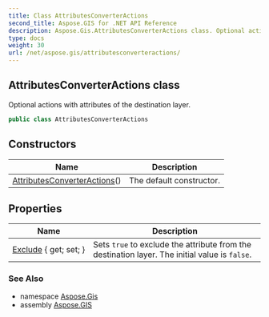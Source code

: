 ```yaml
---
title: Class AttributesConverterActions
second_title: Aspose.GIS for .NET API Reference
description: Aspose.Gis.AttributesConverterActions class. Optional actions with attributes of the destination layer
type: docs
weight: 30
url: /net/aspose.gis/attributesconverteractions/
---
```

## AttributesConverterActions class

Optional actions with attributes of the destination layer.

```csharp
public class AttributesConverterActions
```

## Constructors

| Name | Description |
| --- | --- |
| [AttributesConverterActions](attributesconverteractions/)() | The default constructor. |

## Properties

| Name | Description |
| --- | --- |
| [Exclude](../../aspose.gis/attributesconverteractions/exclude/) { get; set; } | Sets `true` to exclude the attribute from the destination layer. The initial value is `false`. |

### See Also

* namespace [Aspose.Gis](../../aspose.gis/)
* assembly [Aspose.GIS](../../)


